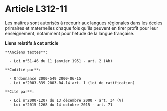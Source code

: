 # Article L312-11

Les maîtres sont autorisés à recourir aux langues régionales dans les écoles primaires et maternelles chaque fois qu'ils
peuvent en tirer profit pour leur enseignement, notamment pour l'étude de la langue française.

**Liens relatifs à cet article**

	**Anciens textes**:

	  - Loi n°51-46 du 11 janvier 1951 - art. 2 (Ab)

	**Codifié par**:

	  - Ordonnance 2000-549 2000-06-15
	  - Loi n°2003-339 2003-04-14 art. 1 (loi de ratification)

	**Cité par**:

	  - Loi n°2000-1207 du 13 décembre 2000 - art. 34 (V)
	  - Loi n°2015-1268 du 14 octobre 2015 - art. 71
